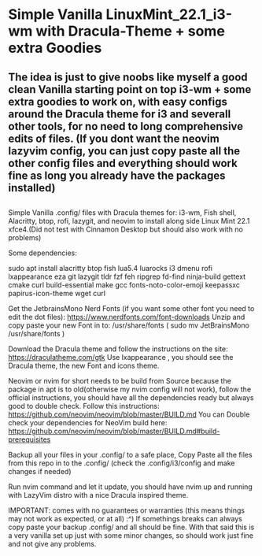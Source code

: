 #  Simple Vanilla LinuxMint_22.1_i3-wm with Dracula-Theme + some extra Goodies #

## The idea is just to give noobs like myself a good clean Vanilla starting point on top i3-wm + some extra goodies to work on, with easy configs around the Dracula theme for i3 and severall other tools, for no need to long comprehensive edits of files. (If you dont want the neovim lazyvim config, you can just copy paste all the other config files and everything should work fine as long you already have the packages installed)
##
Simple Vanilla .config/ files with Dracula themes for: i3-wm, Fish shell, Alacritty, btop, rofi, lazygit, and neovim to install along side Linux Mint 22.1 xfce4.(Did not test with Cinnamon Desktop but should also work with no problems)

Some dependencies:

sudo apt install alacritty btop fish lua5.4 luarocks i3 dmenu rofi lxappearance eza git lazygit tldr fzf feh ripgrep fd-find ninja-build gettext cmake curl build-essential make gcc fonts-noto-color-emoji keepassxc papirus-icon-theme wget curl  

Get the JetbrainsMono Nerd Fonts (if you want some other font you need to edit the dot files):
https://www.nerdfonts.com/font-downloads
 Unzip and copy paste your new Font in to:  /usr/share/fonts ( sudo mv JetBrainsMono /usr/share/fonts )

Download the Dracula theme and follow the instructions on the site:
https://draculatheme.com/gtk
 Use lxappearance , you should see the Dracula theme, the new Font and icons theme.

Neovim or nvim for short needs to be build from Source because the package in apt is to old(otherwise my nvim config will not work), follow the official instructions, you should have all the dependencies ready but always good to double check.
Follow this instructions:
https://github.com/neovim/neovim/blob/master/BUILD.md
You can Double check your dependencies for NeoVim build here:
https://github.com/neovim/neovim/blob/master/BUILD.md#build-prerequisites

Backup all your files in your .config/ to a safe place, Copy Paste all the files from this repo in to the .config/ (check the .config/i3/config and make changes if needed)

Run nvim command and let it update, you should have nvim up and running with LazyVim distro with a nice Dracula inspired theme.

IMPORTANT: comes with no guarantees or warranties (this means things may not work as expected, or at all) :^) If somethings breaks can always copy paste your backup .config/ and all should be fine. With that said this is a very vanilla set up just with some minor changes, so should work just fine and not give any problems.
